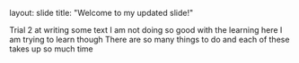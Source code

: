 layout: slide
title: "Welcome to my updated slide!"


Trial 2 at writing some text
I am not doing so good with the learning here
I am trying to learn though
There are so many things to do and each of these takes up so much time
